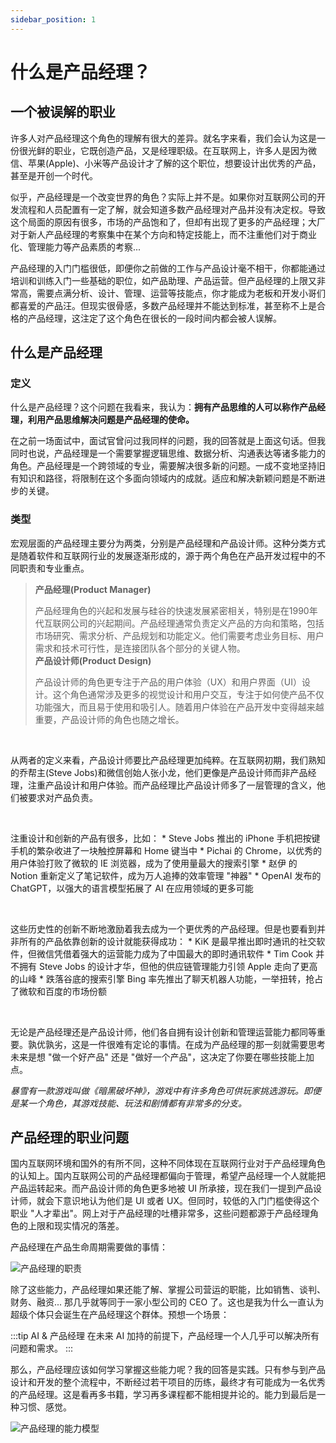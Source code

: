 ```yaml
---
sidebar_position: 1
---
```


# 什么是产品经理？

## 一个被误解的职业

许多人对产品经理这个角色的理解有很大的差异。就名字来看，我们会认为这是一份很光鲜的职业，它既创造产品，又是经理职级。在互联网上，许多人是因为微信、苹果(Apple)、小米等产品设计才了解的这个职位，想要设计出优秀的产品，甚至是开创一个时代。

似乎，产品经理是一个改变世界的角色？实际上并不是。如果你对互联网公司的开发流程和人员配置有一定了解，就会知道多数产品经理对产品并没有决定权。导致这个局面的原因有很多，市场的产品饱和了，但却有出现了更多的产品经理；大厂对于新人产品经理的考察集中在某个方向和特定技能上，而不注重他们对于商业化、管理能力等产品素质的考察...

产品经理的入门门槛很低，即便你之前做的工作与产品设计毫不相干，你都能通过培训和训练入门一些基础的职位，如产品助理、产品运营。但产品经理的上限又非常高，需要点满分析、设计、管理、运营等技能点，你才能成为老板和开发小哥们都喜爱的产品汪。但现实很骨感，多数产品经理并不能达到标准，甚至称不上是合格的产品经理，这注定了这个角色在很长的一段时间内都会被人误解。

## 什么是产品经理

### 定义

什么是产品经理？这个问题在我看来，我认为：**拥有产品思维的人可以称作产品经理，利用产品思维解决问题是产品经理的使命。**

在之前一场面试中，面试官曾问过我同样的问题，我的回答就是上面这句话。但我同时也说，产品经理是一个需要掌握逻辑思维、数据分析、沟通表达等诸多能力的角色。产品经理是一个跨领域的专业，需要解决很多新的问题。一成不变地坚持旧有知识和路径，将限制在这个多面向领域内的成就。适应和解决新颖问题是不断进步的关键。

### 类型

宏观层面的产品经理主要分为两类，分别是产品经理和产品设计师。这种分类方式是随着软件和互联网行业的发展逐渐形成的，源于两个角色在产品开发过程中的不同职责和专业重点。

> **产品经理(Product Manager)**
>
> 产品经理角色的兴起和发展与硅谷的快速发展紧密相关，特别是在1990年代互联网公司的兴起期间。产品经理通常负责定义产品的方向和策略，包括市场研究、需求分析、产品规划和功能定义。他们需要考虑业务目标、用户需求和技术可行性，是连接团队各个部分的关键人物。
> <br/>
> **产品设计师(Product Design)**
>
> 产品设计师的角色更专注于产品的用户体验（UX）和用户界面（UI）设计。这个角色通常涉及更多的视觉设计和用户交互，专注于如何使产品不仅功能强大，而且易于使用和吸引人。随着用户体验在产品开发中变得越来越重要，产品设计师的角色也随之增长。

<br/>

从两者的定义来看，产品设计师要比产品经理更加纯粹。在互联网初期，我们熟知的乔帮主(Steve Jobs)和微信创始人张小龙，他们更像是产品设计师而非产品经理，注重产品设计和用户体验。而产品经理比产品设计师多了一层管理的含义，他们被要求对产品负责。

<br/>

注重设计和创新的产品有很多，比如：
    * Steve Jobs 推出的 iPhone 手机把按键手机的繁杂收进了一块触控屏幕和 Home 键当中
    * Pichai 的 Chrome，以优秀的用户体验打败了微软的 IE 浏览器，成为了使用量最大的搜索引擎
    * 赵伊 的 Notion 重新定义了笔记软件，成为万人追捧的效率管理 "神器"
    * OpenAI 发布的 ChatGPT，以强大的语言模型拓展了 AI 在应用领域的更多可能

<br/>

这些历史性的创新不断地激励着我去成为一个更优秀的产品经理。但是也要看到并非所有的产品依靠创新的设计就能获得成功：
    * KiK 是最早推出即时通讯的社交软件，但微信凭借着强大的运营能力成为了中国最大的即时通讯软件
    * Tim Cook 并不拥有 Steve Jobs 的设计才华，但他的供应链管理能力引领 Apple 走向了更高的山峰
    * 跌落谷底的搜索引擎 Bing 率先推出了聊天机器人功能，一举扭转，抢占了微软和百度的市场份额

<br/>

无论是产品经理还是产品设计师，他们各自拥有设计创新和管理运营能力都同等重要。孰优孰劣，这是一件很难有定论的事情。在成为产品经理的那一刻就需要思考未来是想 "做一个好产品" 还是 "做好一个产品"，这决定了你要在哪些技能上加点。

*暴雪有一款游戏叫做《暗黑破坏神》，游戏中有许多角色可供玩家挑选游玩。即便是某一个角色，其游戏技能、玩法和剧情都有非常多的分支。*

## 产品经理的职业问题

国内互联网环境和国外的有所不同，这种不同体现在互联网行业对于产品经理角色的认知上。国内互联网公司的产品经理都偏向于管理，希望产品经理一个人就能把产品运转起来。而产品设计师的角色更多地被 UI 所承接，现在我们一提到产品设计师，就会下意识地认为他们是 UI 或者 UX。但同时，较低的入门门槛使得这个职业 "人才辈出"。网上对于产品经理的吐槽非常多，这些问题都源于产品经理角色的上限和现实情况的落差。

产品经理在产品生命周期需要做的事情：

![产品经理的职责](/img/product/what-is-pm_images/01.png)

除了这些能力，产品经理如果还能了解、掌握公司营运的职能，比如销售、谈判、财务、融资... 那几乎就等同于一家小型公司的 CEO 了。这也是我为什么一直认为超级个体只会诞生在产品经理这个群体。预想一个场景：

:::tip AI & 产品经理
在未来 AI 加持的前提下，产品经理一个人几乎可以解决所有问题和需求。
:::

那么，产品经理应该如何学习掌握这些能力呢？我的回答是实践。只有参与到产品设计和开发的整个流程中，不断经过若干项目的历练，最终才有可能成为一名优秀的产品经理。这是看再多书籍，学习再多课程都不能相提并论的。能力到最后是一种习惯、感觉。

![产品经理的能力模型](/img/product/what-is-pm_images/02.png)